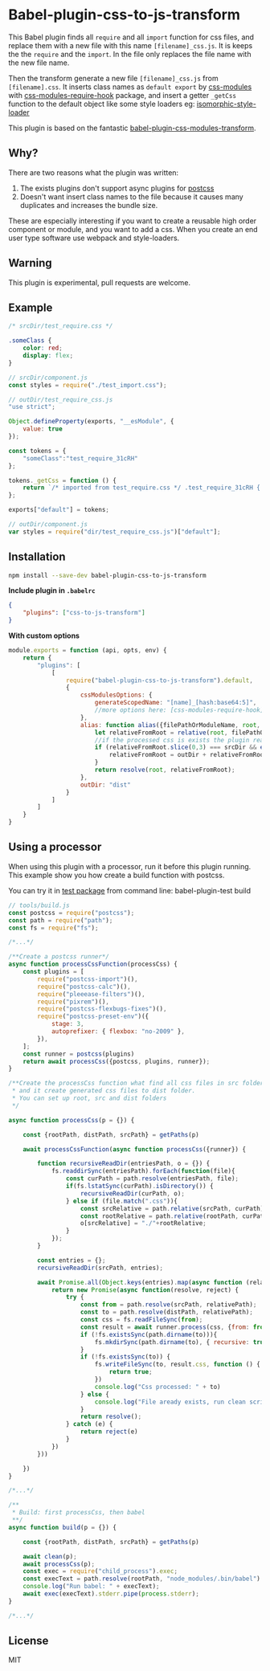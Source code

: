 # Babel-plugin-css-to-js-transform

This Babel plugin finds all `require` and all `import` function for css files, 
and replace them with a new file with this name `[filename]_css.js`.
It is keeps the the `require` and the `import`. 
In the file only replaces the file name with the new file name.

Then the transform generate a new file `[filename]_css.js` from `[filename].css`. 
It inserts class names as `default export` by [css-modules](https://github.com/css-modules/css-modules)
with [css-modules-require-hook](https://github.com/css-modules/css-modules-require-hook) package,
and insert a getter `_getCss` function to the default object like 
some style loaders eg: [isomorphic-style-loader](https://github.com/kriasoft/isomorphic-style-loader)

This plugin is based on the fantastic 
[babel-plugin-css-modules-transform](https://github.com/michalkvasnicak/babel-plugin-css-modules-transform).

## Why?

There are two reasons what the plugin was written: 

1. The exists plugins don't support async plugins for [postcss](https://github.com/postcss/postcss)
2. Doesn't want insert class names to the file because it causes many duplicates and increases the bundle size.

These are especially interesting if you want to create a reusable high order component or module,
and you want to add a css. When you create an end user type software use webpack and style-loaders.

## Warning

This plugin is experimental, pull requests are welcome.

## Example

```css
/* srcDir/test_require.css */

.someClass {
    color: red;
    display: flex;
}
```

```js
// srcDir/component.js
const styles = require("./test_import.css");
```

```js
// outDir/test_require_css.js
"use strict";

Object.defineProperty(exports, "__esModule", {
    value: true
});

const tokens = {
    "someClass":"test_require_31cRH"
}; 

tokens._getCss = function () {
    return `/* imported from test_require.css */ .test_require_31cRH { color: red; display: flex; } `;
};

exports["default"] = tokens;
```

```js
// outDir/component.js
var styles = require("dir/test_require_css.js")["default"];
```

## Installation

```sh
npm install --save-dev babel-plugin-css-to-js-transform
```

**Include plugin in `.babelrc`**

```json
{
    "plugins": ["css-to-js-transform"]
}
```

**With custom options**

```js
module.exports = function (api, opts, env) {
    return {
        "plugins": [
            [
                require("babel-plugin-css-to-js-transform").default,
                {
                    cssModulesOptions: {
                        generateScopedName: "[name]_[hash:base64:5]",
                        //more options here: [css-modules-require-hook](https://github.com/css-modules/css-modules-require-hook)
                    },
                    alias: function alias({filePathOrModuleName, root, outDir, srcDir}) {
                        let relativeFromRoot = relative(root, filePathOrModuleName);
                        //if the processed css is exists the plugin read it from out folder.
                        if (relativeFromRoot.slice(0,3) === srcDir && existsSync(resolve(root, outDir + relativeFromRoot.slice(3)))){
                            relativeFromRoot = outDir + relativeFromRoot.slice(3)
                        }
                        return resolve(root, relativeFromRoot);
                    },
                    outDir: "dist"
                }
            ]
        ]
    }
}
```

## Using a processor

When using this plugin with a processor, run it before this plugin running.
This example show you how create a build function with postcss.

You can try it in [test package](test/README.md) from command line: babel-plugin-test build

```js
// tools/build.js
const postcss = require("postcss");
const path = require("path");
const fs = require("fs");

/*...*/

/**Create a postcss runner*/
async function processCssFunction(processCss) {
    const plugins = [
        require("postcss-import")(),
        require("postcss-calc")(),
        require("pleeease-filters")(),
        require("pixrem")(),
        require("postcss-flexbugs-fixes")(),
        require("postcss-preset-env")({
            stage: 3,
            autoprefixer: { flexbox: "no-2009" },
        }),
    ];
    const runner = postcss(plugins)
    return await processCss({postcss, plugins, runner});
}

/**Create the processCss function what find all css files in src folder,
 * and it create generated css files to dist folder.
 * You can set up root, src and dist folders
 */

async function processCss(p = {}) {

    const {rootPath, distPath, srcPath} = getPaths(p)

    await processCssFunction(async function processCss({runner}) {

        function recursiveReadDir(entriesPath, o = {}) {
            fs.readdirSync(entriesPath).forEach(function(file){
                const curPath = path.resolve(entriesPath, file);
                if(fs.lstatSync(curPath).isDirectory()) {
                    recursiveReadDir(curPath, o);
                } else if (file.match(".css")){
                    const srcRelative = path.relative(srcPath, curPath);
                    const rootRelative = path.relative(rootPath, curPath);
                    o[srcRelative] = "./"+rootRelative;
                }
            });
        }

        const entries = {};
        recursiveReadDir(srcPath, entries);

        await Promise.all(Object.keys(entries).map(async function (relativePath) {
            return new Promise(async function(resolve, reject) {
                try {
                    const from = path.resolve(srcPath, relativePath);
                    const to = path.resolve(distPath, relativePath);
                    const css = fs.readFileSync(from);
                    const result = await runner.process(css, {from: from, to: to})
                    if (!fs.existsSync(path.dirname(to))){
                        fs.mkdirSync(path.dirname(to), { recursive: true });
                    }
                    if (!fs.existsSync(to)) {
                        fs.writeFileSync(to, result.css, function () {
                            return true;
                        })
                        console.log("Css processed: " + to)
                    } else {
                        console.log("File aready exists, run clean script or delete it manually before process css: " + to)
                    }
                    return resolve();
                } catch (e) {
                    return reject(e)
                }
            })
        }))

    })
}

/*...*/

/**
 * Build: first processCss, then babel
 **/
async function build(p = {}) {

    const {rootPath, distPath, srcPath} = getPaths(p)

    await clean(p);
    await processCss(p);
    const exec = require("child_process").exec;
    const execText = path.resolve(rootPath, "node_modules/.bin/babel") + " " + srcPath + " --presets=babel-preset-for-test --out-dir " + distPath;
    console.log("Run babel: " + execText);
    await exec(execText).stderr.pipe(process.stderr);
}

/*...*/

```

## License

MIT
